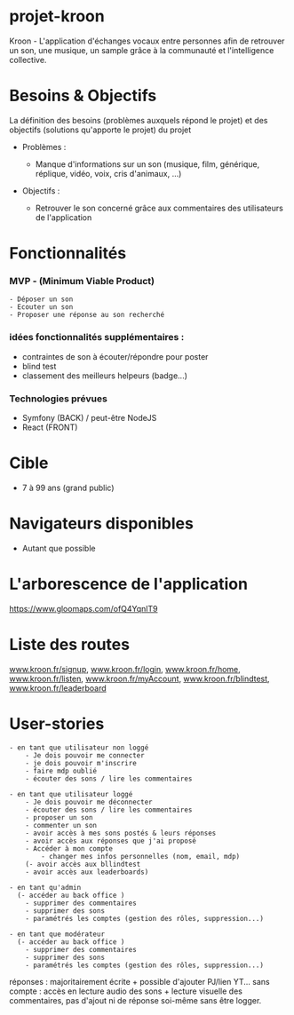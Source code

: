 # projet-kroon

Kroon - L'application d'échanges vocaux entre personnes afin de retrouver un son, une musique, un sample grâce à la communauté et l'intelligence collective.

# Besoins & Objectifs

La définition des besoins (problèmes auxquels répond le projet) et des objectifs (solutions qu'apporte le projet) du projet

- Problèmes :
    - Manque d'informations sur un son (musique, film, générique, réplique, vidéo, voix, cris d'animaux, ...)

- Objectifs : 
    - Retrouver le son concerné grâce aux commentaires des utilisateurs de l'application

# Fonctionnalités 

### MVP - (Minimum Viable Product)
    - Déposer un son
    - Ecouter un son
    - Proposer une réponse au son recherché



### idées fonctionnalités supplémentaires :
- contraintes de son à écouter/répondre pour poster
- blind test
- classement des meilleurs helpeurs (badge...)

### Technologies prévues
- Symfony (BACK) / peut-être NodeJS
- React (FRONT)

# Cible
 - 7 à 99 ans (grand public)

# Navigateurs disponibles
- Autant que possible

# L'arborescence de l'application
https://www.gloomaps.com/ofQ4YqnlT9

# Liste des routes
www.kroon.fr/signup,
www.kroon.fr/login,
www.kroon.fr/home,
www.kroon.fr/listen,
www.kroon.fr/myAccount,
www.kroon.fr/blindtest,
www.kroon.fr/leaderboard

# User-stories
    - en tant que utilisateur non loggé
        - Je dois pouvoir me connecter
        - je dois pouvoir m'inscrire
        - faire mdp oublié
        - écouter des sons / lire les commentaires

    - en tant que utilisateur loggé
        - Je dois pouvoir me déconnecter 
        - écouter des sons / lire les commentaires
        - proposer un son
        - commenter un son
        - avoir accès à mes sons postés & leurs réponses
        - avoir accès aux réponses que j'ai proposé
        - Accéder à mon compte
            - changer mes infos personnelles (nom, email, mdp)
        (- avoir accès aux bllindtest
        - avoir accès aux leaderboards)

    - en tant qu'admin
      (- accéder au back office )
        - supprimer des commentaires
        - supprimer des sons 
        - paramétrés les comptes (gestion des rôles, suppression...)
       
    - en tant que modérateur
      (- accéder au back office )
        - supprimer des commentaires
        - supprimer des sons 
        - paramétrés les comptes (gestion des rôles, suppression...)



réponses : majoritairement écrite + possible d'ajouter PJ/lien YT...
sans compte : accès en lecture audio des sons + lecture visuelle des commentaires, pas d'ajout ni de réponse soi-même sans être logger.